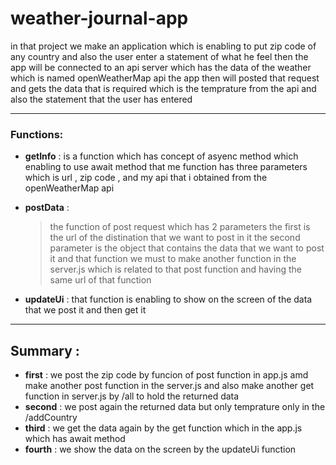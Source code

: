 weather-journal-app
=======

in that project we make an application which is enabling to put zip code of any country and also the user enter a statement of what he feel 
then the app will be connected to an api server which has the data of the weather which is named openWeatherMap api
the app then will posted that request and gets the data that is required which is the temprature from the api and also the statement that the user has entered

---------------------------------------


### Functions:

  *  **getInfo** : is a function which has concept of asyenc method which enabling to use await method
  that me function has three parameters which is url , zip code , and my api that i obtained from the openWeatherMap api
 
  * **postData** : 
      >  the function of post request which has 2 parameters
      >  the first is the url of the distination that we want to post in it
      >  the second parameter is the object that contains the data that we want to post it
      >  and that function we must to make another function in the server.js which is
      >  related to that post function and having the same url of that function


  * **updateUi** : that function is enabling to show on the screen of the data that we post it and then get it

 ----------------------------------
## Summary :
* **first** : we post the zip code by funcion of post function in app.js amd make another post function in the server.js and also make another get function in server.js by /all to hold the returned data
* **second** : we post again the returned data but only temprature only in the /addCountry
* **third** : we get the data again by the get function which  in the app.js which has await method 
* **fourth** : we show the data on the screen by the updateUi function



